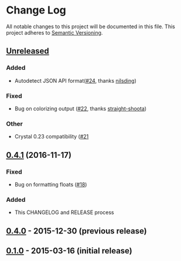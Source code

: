 # Change Log
All notable changes to this project will be documented in this file.
This project adheres to [Semantic Versioning](http://semver.org/).

## [Unreleased](https://github.com/porras/crul/compare/0.4.1...HEAD)
### Added
- Autodetect JSON API format([#24](https://github.com/porras/crul/pull/24), thanks [nilsding](https://github.com/nilsding))

### Fixed
- Bug on colorizing output ([#22](https://github.com/porras/crul/pull/22), thanks [straight-shoota](https://github.com/straight-shoota))

### Other
- Crystal 0.23 compatibility ([#21](https://github.com/porras/crul/pull/21)

## [0.4.1](https://github.com/porras/crul/compare/v0.4.0...v0.4.1) (2016-11-17)
### Fixed
- Bug on formatting floats ([#18](https://github.com/porras/crul/issues/18))

### Added
- This CHANGELOG and RELEASE process

## [0.4.0](https://github.com/porras/crul/tree/v0.4.0) - 2015-12-30 (previous release)
## [0.1.0](https://github.com/porras/crul/tree/v0.1.0) - 2015-03-16 (initial release)
